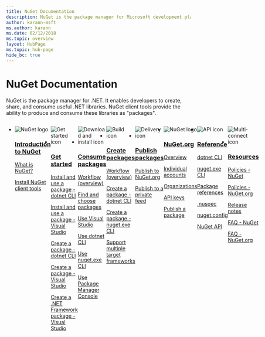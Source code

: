 ```yaml
---
title: NuGet Documentation
description: NuGet is the package manager for Microsoft development platforms including .NET. The NuGet client tools provide the ability to create and consume packages.
author: karann-msft
ms.author: karann
ms.date: 02/12/2018
ms.topic: overview
layout: HubPage 
ms.topic: hub-page
hide_bc: true
---
```


<div id="main" class="v2">
    <div class="container">
        <h1>NuGet Documentation</h1>
        <p>NuGet is the package manager for .NET. It enables developers to create, share, and consume useful .NET libraries. NuGet client tools provide the ability to produce and consume these libraries as "packages".</p> 

<ul id="index1" class="cardsF panelContent singlePanelContent cols cols4" style="float: left; display: flex!important;">
    <li>
        <div class="cardSize">
            <div class="cardPadding">
                <div class="card">
                    <div class="cardImageOuter">
                        <div class="cardImage">
                            <img src="https://docs.microsoft.com/media/logos/logo_nuget.svg" alt="NuGet logo" />
                        </div>
                    </div>
                    <div class="cardText">
                        <h3><a href="what-is-nuget.md">Introduction to NuGet</a></h3>
                        <p>
                            <a href="what-is-nuget.md">What is NuGet?</a>
                        </p>
                        <p>
                            <a href="install-nuget-client-tools.md">Install NuGet client tools</a>
                        </p>
                    </div>
                </div>
            </div>
        </div>
    </li>
    <li>
        <div class="cardSize">
            <div class="cardPadding">
                <div class="card">
                    <div class="cardImageOuter">
                        <div class="cardImage">
                            <img src="https://docs.microsoft.com/media/common/i_get-started.svg" alt="Get started icon" />
                        </div>
                    </div>
                    <div class="cardText">
                        <h3><a href="install-nuget-client-tools.md">Get started</a></h3>
                        <p>
                            <a href="quickstart/install-and-use-a-package-using-the-dotnet-cli.md">Install and use a package - dotnet CLI</a>
                        </p>
                        <p>
                            <a href="quickstart/install-and-use-a-package-in-visual-studio.md">Install and use a package - Visual Studio</a>
                        </p>
                        <p>
                            <a href="quickstart/create-and-publish-a-package-using-the-dotnet-cli.md">Create a package - dotnet CLI</a>
                        </p>
                        <p>
                            <a href="quickstart/create-and-publish-a-package-using-visual-studio.md">Create a package - Visual Studio</a>
                        </p>
                        <p>
                            <a href="quickstart/create-and-publish-a-package-using-visual-studio-net-framework.md">Create a .NET Framework package - Visual Studio</a>
                        </p>
                    </div>
                </div>
            </div>
        </div>
    </li>
    <li>
        <div class="cardSize">
            <div class="cardPadding">
                <div class="card">
                    <div class="cardImageOuter">
                        <div class="cardImage">
                            <img src="https://docs.microsoft.com//media/common/i_download-install.svg" alt="Download and install icon" />
                        </div>
                    </div>
                    <div class="cardText">
                        <h3><a href="consume-packages/overview-and-workflow.md">Consume packages</a></h3>
                        <p>
                            <a href="consume-packages/overview-and-workflow.md">Workflow (overview)</a>
                        </p>
                        <p>
                            <a href="consume-packages/finding-and-choosing-packages.md">Find and choose packages</a>
                        </p>
                        <p>
                            <a href="consume-packages/install-use-packages-visual-studio.md">Use Visual Studio</a>
                        </p>
                        <p>
                            <a href="consume-packages/install-use-packages-dotnet-cli.md">Use dotnet CLI</a>
                        </p>
                        <p>
                            <a href="consume-packages/install-use-packages-nuget-cli.md">Use nuget.exe CLI</a>
                        </p>
                        <p>
                            <a href="consume-packages/install-use-packages-powershell.md">Use Package Manager Console</a>
                        </p>
                    </div>
                </div>
            </div>
        </div>
    </li>
    <li>
        <div class="cardSize">
            <div class="cardPadding">
                <div class="card">
                    <div class="cardImageOuter">
                        <div class="cardImage">
                            <img src="https://docs.microsoft.com/media/common/i_build.svg" alt="Build icon" />
                        </div>
                    </div>
                    <div class="cardText">
                        <h3><a href="create-packages/overview-and-workflow.md">Create packages</a></h3>
                        <p>
                            <a href="create-packages/overview-and-workflow.md">Workflow (overview)</a>
                        </p>
                        <p>
                            <a href="create-packages/creating-a-package-dotnet-cli.md">Create a package - dotnet CLI</a>
                        </p>
                        <p>
                            <a href="create-packages/creating-a-package.md">Create a package - nuget.exe CLI</a>
                        </p>
                        <p>
                            <a href="create-packages/multiple-target-frameworks-project-file.md">Support multiple target frameworks</a>
                        </p>
                    </div>
                </div>
            </div>
        </div>
    </li>
        <li>
        <div class="cardSize">
            <div class="cardPadding">
                <div class="card">
                    <div class="cardImageOuter">
                        <div class="cardImage">
                            <img src="https://docs.microsoft.com/media/common/i_delivery.svg" alt="Delivery icon" />
                        </div>
                    </div>
                    <div class="cardText">
                        <h3><a href="nuget-org/publish-a-package.md">Publish packages</a></h3>
                        <p>
                            <a href="nuget-org/publish-a-package.md">Publish to NuGet.org</a>
                        </p>
                        <p>
                            <a href="hosting-packages/overview.md">Publish to a private feed</a>
                        </p>
                    </div>
                </div>
            </div>
        </div>
    </li>
    <li>
        <div class="cardSize">
            <div class="cardPadding">
                <div class="card">
                    <div class="cardImageOuter">
                        <div class="cardImage">
                            <img src="https://docs.microsoft.com/media/logos/logo_nuget.svg" alt="NuGet logo" />
                        </div>
                    </div>
                    <div class="cardText">
                        <h3><a href="nuget-org/overview-nuget-org.md">NuGet.org</a></h3>
                        <p>
                            <a href="nuget-org/overview-nuget-org.md">Overview</a>
                        </p>
                        <p>
                            <a href="nuget-org/individual-accounts.md">Individual accounts</a>
                        </p>
                        <p>
                            <a href="nuget-org/organizations-on-nuget-org.md">Organizations</a>
                        </p>
                        <p>
                            <a href="nuget-org/scoped-api-keys.md">API keys</a>
                        </p>
                        <p>
                            <a href="nuget-org/publish-a-package.md">Publish a package</a>
                        </p>
                    </div>
                </div>
            </div>
        </div>
    </li>
        <li>
        <div class="cardSize">
            <div class="cardPadding">
                <div class="card">
                    <div class="cardImageOuter">
                        <div class="cardImage">
                            <img src="https://docs.microsoft.com/media/common/i_reference.svg" alt="API icon" />
                        </div>
                    </div>
                    <div class="cardText">
                        <h3><a href="reference/nuspec.md">Reference</a></h3>
                        <p>
                            <a href="reference/dotnet-commands.md">dotnet CLI</a>
                        </p>
                        <p>
                            <a href="reference/nuget-exe-cli-reference.md">nuget.exe CLI</a>
                        <p>
                            <a href="consume-packages/package-references-in-project-files.md">Package references</a>
                        </p>
                        </p>
                        <p>
                            <a href="reference/nuspec.md">.nuspec</a>
                        </p>
                        <p>
                            <a href="reference/nuget-config-file.md">nuget.config</a>
                        </p>
                        <p>
                            <a href="api/overview.md">NuGet API</a>
                        </p>
                    </div>
                </div>
            </div>
        </div>
    </li>
    <li>
        <div class="cardSize">
            <div class="cardPadding">
                <div class="card">
                    <div class="cardImageOuter">
                        <div class="cardImage">
                            <img src="https://docs.microsoft.com//media/common/i_multi-connect.svg" alt="Multi-connect icon" />
                        </div>
                    </div>
                    <div class="cardText">
                        <h3><a href="policies/governance.md">Resources</a></h3>
                        <p>
                            <a href="policies/governance.md">Policies - NuGet</a>
                        </p>
                        <p>
                            <a href="nuget-org/policies/data-requests.md">Policies - NuGet.org</a>
                        </p>
                        <p>
                            <a href="release-notes/">Release notes</a>
                        </p>
                        <p>
                            <a href="faqs/nuget-faq.md">FAQ - NuGet</a>
                        </p>
                        <p>
                            <a href="nuget-org/nuget-org-faq.md">FAQ - NuGet.org</a>
                        </p>
                    </div>
                </div>
            </div>
        </div>
    </li>
</ul>
    </div>
</div>
